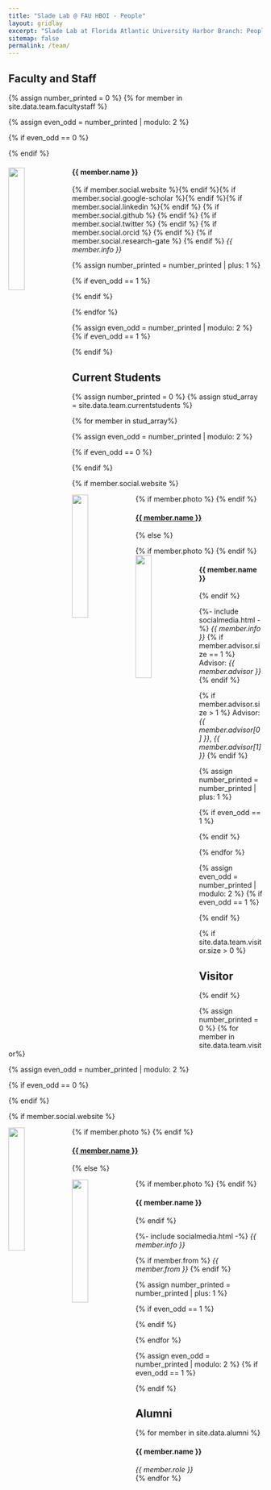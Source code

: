 ```yaml
---
title: "Slade Lab @ FAU HBOI - People"
layout: gridlay
excerpt: "Slade Lab at Florida Atlantic University Harbor Branch: People"
sitemap: false
permalink: /team/
---
```


<!-- # Group Members -->
<!-- **We are  looking for new PhD students, Postdocs, and Master students to join the team** [(see openings)]({{ site.url }}{{ site.baseurl }}/vacancies) **!** -->

<!-- Jump to [staff](#staff), [master and bachelor students](#master-and-bachelor-students), [alumni](#alumni), [administrative support](#administrative-support), [lab visitors](#lab-visitors). -->

<!-- see https://github.com/USC-NSL/USC-NSL.github.io --!>

<!----------------------------------------------------------------------------------------------------------------------------------------->
## Faculty and Staff

{% assign number_printed = 0 %}
{% for member in site.data.team.facultystaff %}

{% assign even_odd = number_printed | modulo: 2 %}

{% if even_odd == 0 %}
<div class="row">
{% endif %}

<div class="col-sm-6 clearfix">
  <!-- Member photo floats on left -->
  <img src="{{ site.url }}{{ site.baseurl }}/images/teampic/{{ member.photo }}" class="img-responsive" width="25%" style="float: left" />
  <h4>{{ member.name }}</h4>
{% if member.social.website %}<a target="blank" href="{{member.social.website}}"><i class="fas fa-globe fa-lg"></i></a>{% endif %}{% if member.social.google-scholar %}<a target="blank" href="{{member.social.googlescholar}}"><i class="fab fa-google-scholar fa-lg"></i></a>{% endif %}{% if member.social.linkedin %}<a target="blank" href="{{member.social.linkedin}}"><i class="fab fa-linkedin fa-lg"></i></a>{% endif %}
<!-- Github -->
{% if member.social.github %}
<a target="blank" href="{{member.social.github}}"><i class="fab fa-github fa-lg"></i></a>
{% endif %}
<!-- Twitter -->
{% if member.social.twitter %}
<a target="blank" href="{{member.social.twitter}}"><i class="fab fa-x-twitter fa-lg"></i></a>
{% endif %}
<!-- Orcid -->
{% if member.social.orcid %}
<a target="blank" href="{{member.social.orcid}}"><i class="fab fa-orcid fa-lg"></i></a>
{% endif %}
<!-- Research Gate -->
{% if member.social.research-gate %}
<a target="blank" href="{{member.social.researchgate}}"><i class="ai ai-researchgate-sq"></i></a>
{% endif %}  <i>{{ member.info }}</i>
  <!-- Maybe add education/notes here... -->
</div>

{% assign number_printed = number_printed | plus: 1 %}

{% if even_odd == 1 %}
</div>
{% endif %}

{% endfor %}

{% assign even_odd = number_printed | modulo: 2 %}
{% if even_odd == 1 %}
</div>
{% endif %}


<!----------------------------------------------------------------------------------------------------------------------------------------->
## Current Students

{% assign number_printed = 0 %}
{% assign stud_array = site.data.team.currentstudents %}
<!-- Inspect a variable in liquid -->
<!-- {{ stud_array[0] | inspect }} -->

{% for member in stud_array%}

{% assign even_odd = number_printed | modulo: 2 %}

{% if even_odd == 0 %}
<div class="row">
{% endif %}

<div class="col-sm-6 clearfix">

  {% if member.social.website %}

  {% if member.photo %}
  <a target="blank" href="{{ member.social.website }}"><img src="{{ site.url }}{{ site.baseurl }}/images/teampic/{{ member.photo }}" class="img-responsive" width="25%" style="float: left" /></a>
  {% endif %}
  <h4><a target="blank" href="{{ member.social.website }}">{{ member.name }}</a></h4>
  {% else %}

  {% if member.photo %}
  <img src="{{ site.url }}{{ site.baseurl }}/images/teampic/{{ member.photo }}" class="img-responsive" width="25%" style="float: left" />
  {% endif %}
  <h4>{{ member.name }}</h4>
  
  {% endif %}
  
  {%- include socialmedia.html -%}
  <i>{{ member.info }}</i><!--<br>email: <{{ member.email }}></i> -->
  {% if member.advisor.size == 1 %}
  Advisor: <i>{{ member.advisor }}</i>
  {% endif %}

  {% if member.advisor.size > 1 %} <!-- Generally a student is advised by max of 2 professors -->
  Advisor: <i>{{ member.advisor[0] }}</i>, <i>{{ member.advisor[1] }}</i>
  {% endif %}
</div>

{% assign number_printed = number_printed | plus: 1 %}

{% if even_odd == 1 %}
</div>
{% endif %}

{% endfor %}

{% assign even_odd = number_printed | modulo: 2 %}
{% if even_odd == 1 %}
</div>
{% endif %}


<!----------------------------------------------------------------------------------------------------------------------------------------->
{% if site.data.team.visitor.size > 0 %}
## Visitor
{% endif %}

{% assign number_printed = 0 %}
{% for member in site.data.team.visitor%}

{% assign even_odd = number_printed | modulo: 2 %}

{% if even_odd == 0 %}
<div class="row">
{% endif %}

<div class="col-sm-6 clearfix">

  {% if member.social.website %}

  {% if member.photo %}
  <a target="blank" href="{{ member.social.website }}"><img src="{{ site.url }}{{ site.baseurl }}/images/teampic/{{ member.photo }}" class="img-responsive" width="25%" style="float: left" /></a>
  {% endif %}
  <h4><a target="blank" href="{{ member.social.website }}">{{ member.name }}</a></h4>
  {% else %}

  {% if member.photo %}
  <img src="{{ site.url }}{{ site.baseurl }}/images/teampic/{{ member.photo }}" class="img-responsive" width="25%" style="float: left" />
  {% endif %}
  <h4>{{ member.name }}</h4>

  {% endif %}

  {%- include socialmedia.html -%}
  <i>{{ member.info }}</i> <!--<br>email: <{{ member.email }}></i> -->

  {% if member.from %}
  <i>{{ member.from }}</i>
  {% endif %}
</div>

{% assign number_printed = number_printed | plus: 1 %}

{% if even_odd == 1 %}
</div>
{% endif %}

{% endfor %}

{% assign even_odd = number_printed | modulo: 2 %}
{% if even_odd == 1 %}
</div>
{% endif %}




<!----------------------------------------------------------------------------------------------------------------------------------------->
## Alumni
<div class="row">
{% for member in site.data.alumni %}
<div class="col-sm-6 clearfix">
  <h4>{{ member.name }}</h4>
  <i> {{ member.role }}</i>
</div>
{% endfor %}
</div>

